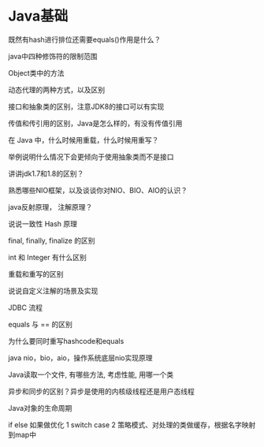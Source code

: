 # Java基础


既然有hash进行排位还需要equals()作用是什么？

java中四种修饰符的限制范围

Object类中的方法

动态代理的两种方式，以及区别

接口和抽象类的区别，注意JDK8的接口可以有实现

传值和传引用的区别，Java是怎么样的，有没有传值引用

在 Java 中，什么时候用重载，什么时候用重写？

举例说明什么情况下会更倾向于使用抽象类而不是接口

讲讲jdk1.7和1.8的区别？

熟悉哪些NIO框架，以及谈谈你对NIO、BIO、AIO的认识？

java反射原理， 注解原理？

说说一致性 Hash 原理

final, finally, finalize 的区别

int 和 Integer 有什么区别

重载和重写的区别

说说自定义注解的场景及实现

JDBC 流程

equals 与 == 的区别

为什么要同时重写hashcode和equals

java nio，bio，aio，操作系统底层nio实现原理

Java读取一个文件, 有哪些方法, 考虑性能, 用哪一个类

异步和同步的区别？异步是使用的内核级线程还是用户态线程

Java对象的生命周期

if else 如果做优化
  1 switch case
  2 策略模式、对处理的类做缓存，根据名字映射到map中





